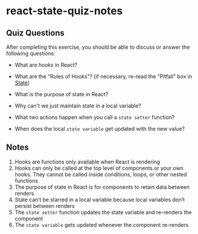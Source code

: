 # react-state-quiz-notes

## Quiz Questions

After completing this exercise, you should be able to discuss or answer the following questions:

- What are _hooks_ in React?

- What are the "Rules of Hooks"? (if necessary, re-read the "Pitfall" box in [State](https://react.dev/learn/state-a-components-memory))

- What is the purpose of state in React?

- Why can't we just maintain state in a local variable?

- What two actions happen when you call a `state setter` function?

- When does the local `state variable` get updated with the new value?

## Notes

1. Hooks are functions only available when React is rendering
2. Hooks can only be called at the top level of components or your own hooks. They cannot be called inside conditions, loops, or other nested functions
3. The purpose of state in React is for components to retain data between renders
4. State can’t be starred in a local variable because local variables don’t persist between renders
5. The `state setter` function updates the state variable and re-renders the component
6. The `state variable` gets updated whenever the component re-renders
